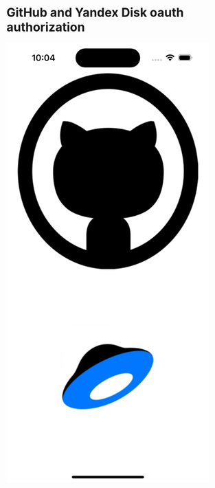 # GitHub and Yandex Disk oauth authorization
![mainScreen](./GitHubAndYandexDiskAuthorization/SystemFiles/Assets.xcassets/mainScreen.imageset/mainScreen.png)
